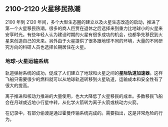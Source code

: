 ## 2100-2120 火星移民热潮

2100 年到 2120 年间，多个大型生态圈的建立以及火星生态改造的启动，推进了第一个火星移民热潮。很多的商人巨贾在退休之后选择来到重力比地球小的火星来安享时光。有些年轻人认为建设时期的火星有很多成功的机会，也都争先移民到火星来创造自己的未来。另外由于火星提供了很多跟地球不同的环境，大量的不同研究方向的科研人员也选择长期居住在火星。


### 地球-火星运输系统

轨道弹射系统的成功，促成了人们建立了地球和火星之间的**星际轨道加速器**。这样飞船只需要很少的燃料就可以从地球轨道转移到火星轨道，运输成本和安全性有了很大的提高。

离子推进和核动力推进的大量使用，也大大降低了火星移民的成本。多数移民飞船会在月球或近地小行星中转，从化学火箭转为离子火箭或核动力火箭。

在记录中，有部分偷渡是通过霍曼传输系统完成的。需要指出，这是非常危险的行为。
